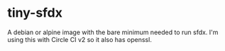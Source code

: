 # tiny-sfdx
A debian or alpine image with the bare minimum needed to run sfdx. I'm using this with Circle CI v2 so it also has openssl.
